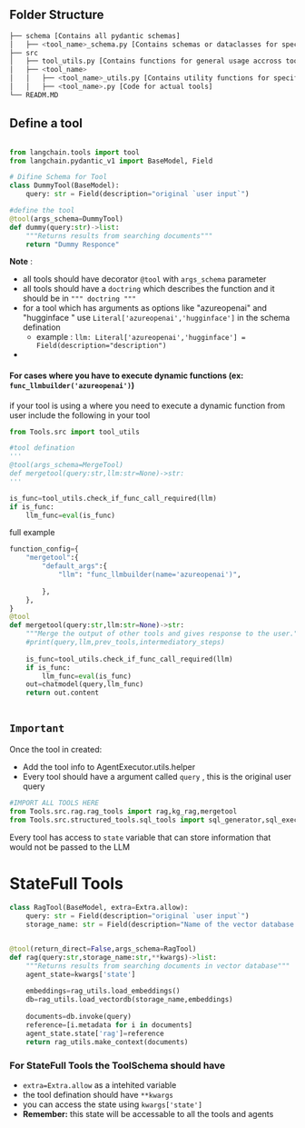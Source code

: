 
## Folder Structure

```bash
├── schema [Contains all pydantic schemas]
│   ├── <tool_name>_schema.py [Contains schemas or dataclasses for specific tool]
├── src
│   ├── tool_utils.py [Contains functions for general usage accross tools]
│   ├── <tool_name>
│   │   ├── <tool_name>_utils.py [Contains utility functions for specific tool]
│   │   ├── <tool_name>.py [Code for actual tools]
└── READM.MD
```

## Define a tool

```python

from langchain.tools import tool
from langchain.pydantic_v1 import BaseModel, Field

# Difine Schema for Tool
class DummyTool(BaseModel):
    query: str = Field(description="original `user input`")

#define the tool
@tool(args_schema=DummyTool)
def dummy(query:str)->list:
    """Returns results from searching documents"""
    return "Dummy Responce"
```

**Note** : 
- all tools should have decorator `@tool` with `args_schema` parameter
- all tools should have a `doctring` which describes the function and it should be in `""" doctring """`
- for a tool which has arguments as options like "azureopenai" and "hugginface " use `Literal['azureopenai','hugginface']` in the schema defination
  - example : `llm: Literal['azureopenai','hugginface'] = Field(description="description")`
- 

#### For cases where you have to execute dynamic functions (ex: `func_llmbuilder('azureopenai')`)
if your tool is using a where you need to execute a dynamic function from user include the following in your tool

```python
from Tools.src import tool_utils

#tool defination
'''
@tool(args_schema=MergeTool)
def mergetool(query:str,llm:str=None)->str:
'''

is_func=tool_utils.check_if_func_call_required(llm) 
if is_func:
    llm_func=eval(is_func)
```

full example

```python
function_config={
    "mergetool":{
        "default_args":{
            "llm": "func_llmbuilder(name='azureopenai')",
            
        },
    },
}
@tool
def mergetool(query:str,llm:str=None)->str:
    """Merge the output of other tools and gives response to the user."""
    #print(query,llm,prev_tools,intermediatory_steps)
    
    is_func=tool_utils.check_if_func_call_required(llm)
    if is_func:
        llm_func=eval(is_func)
    out=chatmodel(query,llm_func)
    return out.content
    
```


## `Important`

Once the tool in created:
- Add the tool info to AgentExecutor.utils.helper
- Every tool should have a argument called `query` , this is the original user query
```python
#IMPORT ALL TOOLS HERE
from Tools.src.rag.rag_tools import rag,kg_rag,mergetool
from Tools.src.structured_tools.sql_tools import sql_generator,sql_executor


```


Every tool has access to `state` variable that can store information that would not be passed to the LLM

# StateFull Tools

```python
class RagTool(BaseModel, extra=Extra.allow):
    query: str = Field(description="original `user input`")
    storage_name: str = Field(description="Name of the vector database to be Searched")


@tool(return_direct=False,args_schema=RagTool)
def rag(query:str,storage_name:str,**kwargs)->list:
    """Returns results from searching documents in vector database"""
    agent_state=kwargs['state']
    
    embeddings=rag_utils.load_embeddings()
    db=rag_utils.load_vectordb(storage_name,embeddings)
    
    documents=db.invoke(query)
    reference=[i.metadata for i in documents]
    agent_state.state['rag']=reference
    return rag_utils.make_context(documents)
```

### For StateFull Tools the ToolSchema should have 
- `extra=Extra.allow` as a intehited variable
- the tool defination should have `**kwargs`
- you can access the state using `kwargs['state']`
- <b>Remember:</b> this state will be accessable to all the tools and agents